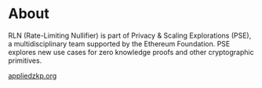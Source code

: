 # About

RLN (Rate-Limiting Nullifier) is part of Privacy & Scaling Explorations (PSE), a multidisciplinary team supported by the Ethereum Foundation. PSE explores new use cases for zero knowledge proofs and other cryptographic primitives.

[appliedzkp.org](https://appliedzkp.org)
